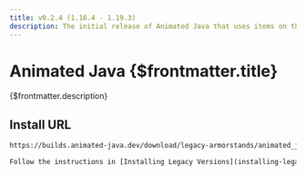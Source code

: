 ```yaml
---
title: v0.2.4 (1.16.4 - 1.19.3)
description: The initial release of Animated Java that uses items on the heads of Armor Stands to animate models.
---
```


# Animated Java {$frontmatter.title}

{$frontmatter.description}

## Install URL

````txt
https://builds.animated-java.dev/download/legacy-armorstands/animated_java.js```

Follow the instructions in [Installing Legacy Versions](installing-legacy-versions) to install this version of the plugin.
````
